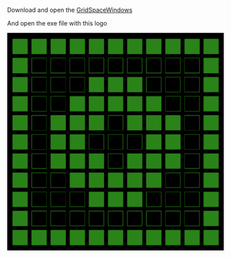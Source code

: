 Download and open the [GridSpaceWindows](GridSpaceWindows.zip)

And open the exe file with this logo

![App](../mdIMages/NhGreen.png)